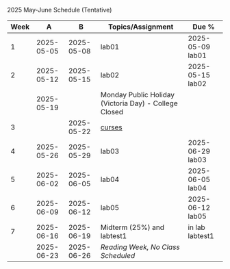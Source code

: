 2025 May-June Schedule (Tentative)

|Week|A         |B         |Topics/Assignment                                           | Due %                                   |
|----|----------|----------|------------------------------------------------------------|-----------------------------------------|
|1   |2025-05-05|2025-05-08|lab01                                                       |2025-05-09 lab01                         |
|2   |2025-05-12|2025-05-15|lab02                                                       |2025-05-15 lab02                         |
|    |2025-05-19|          |Monday Public Holiday (Victoria Day) - College Closed       |                                         |
|3   |          |2025-05-22|[curses](https://github.com/PrototypeZone/tech104/blob/main/curses.md)|                               |
|4   |2025-05-26|2025-05-29|lab03                                                       |2025-06-29 lab03                         |
|5   |2025-06-02|2025-06-05|lab04                                                       |2025-06-05 lab04                         |
|6   |2025-06-09|2025-06-12|lab05                                                       |2025-06-12 lab05                         |
|7   |2025-06-16|2025-06-19|Midterm (25%) and labtest1                                  |in lab labtest1                          |
|    |2025-06-23|2025-06-26|*Reading Week, No Class Scheduled*                          |                                         |
